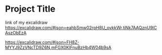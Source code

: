 
# Project Title

link of my excalidraw
https://excalidraw.com/#json=eahbSmw02rpH8U_ovkkWr,tiNk7AAQznU9lCAszObEzA

https://excalidraw.com/#json=FH8Z-MYYJ9ZzVNcTD9Z6N,mFGX0KlFnuBzHb4W04b9sA